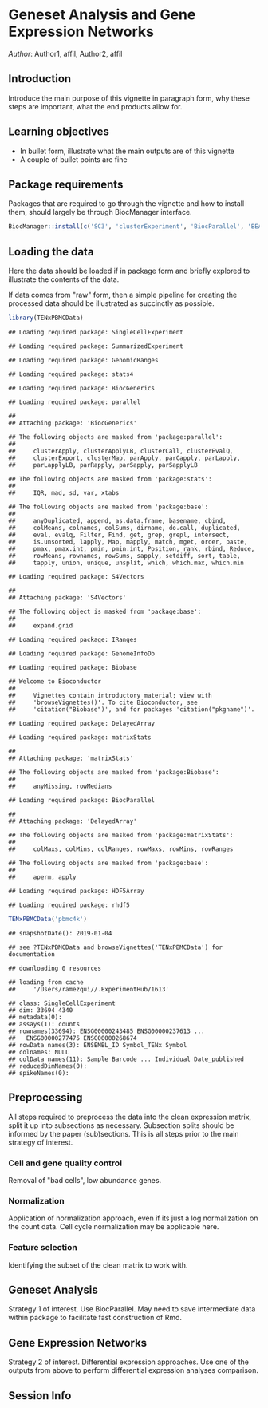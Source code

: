 # Geneset Analysis and Gene Expression Networks

_Author_: Author1, affil, Author2, affil

## Introduction

Introduce the main purpose of this vignette in paragraph form, why these steps are important, what the end products allow for.

## Learning objectives

* In bullet form, illustrate what the main outputs are of this vignette
* A couple of bullet points are fine

## Package requirements

Packages that are required to go through the vignette and how to install them, should largely be through BiocManager interface.


```r
BiocManager::install(c('SC3', 'clusterExperiment', 'BiocParallel', 'BEARscc', 'zinbwave', 'edgeR', 'DESeq2', 'MAST', 'scDD'))
```

## Loading the data

Here the data should be loaded if in package form and briefly explored to illustrate the contents of the data. 

If data comes from "raw" form, then a simple pipeline for creating the processed data should be illustrated as succinctly as possible.


```r
library(TENxPBMCData)
```

```
## Loading required package: SingleCellExperiment
```

```
## Loading required package: SummarizedExperiment
```

```
## Loading required package: GenomicRanges
```

```
## Loading required package: stats4
```

```
## Loading required package: BiocGenerics
```

```
## Loading required package: parallel
```

```
## 
## Attaching package: 'BiocGenerics'
```

```
## The following objects are masked from 'package:parallel':
## 
##     clusterApply, clusterApplyLB, clusterCall, clusterEvalQ,
##     clusterExport, clusterMap, parApply, parCapply, parLapply,
##     parLapplyLB, parRapply, parSapply, parSapplyLB
```

```
## The following objects are masked from 'package:stats':
## 
##     IQR, mad, sd, var, xtabs
```

```
## The following objects are masked from 'package:base':
## 
##     anyDuplicated, append, as.data.frame, basename, cbind,
##     colMeans, colnames, colSums, dirname, do.call, duplicated,
##     eval, evalq, Filter, Find, get, grep, grepl, intersect,
##     is.unsorted, lapply, Map, mapply, match, mget, order, paste,
##     pmax, pmax.int, pmin, pmin.int, Position, rank, rbind, Reduce,
##     rowMeans, rownames, rowSums, sapply, setdiff, sort, table,
##     tapply, union, unique, unsplit, which, which.max, which.min
```

```
## Loading required package: S4Vectors
```

```
## 
## Attaching package: 'S4Vectors'
```

```
## The following object is masked from 'package:base':
## 
##     expand.grid
```

```
## Loading required package: IRanges
```

```
## Loading required package: GenomeInfoDb
```

```
## Loading required package: Biobase
```

```
## Welcome to Bioconductor
## 
##     Vignettes contain introductory material; view with
##     'browseVignettes()'. To cite Bioconductor, see
##     'citation("Biobase")', and for packages 'citation("pkgname")'.
```

```
## Loading required package: DelayedArray
```

```
## Loading required package: matrixStats
```

```
## 
## Attaching package: 'matrixStats'
```

```
## The following objects are masked from 'package:Biobase':
## 
##     anyMissing, rowMedians
```

```
## Loading required package: BiocParallel
```

```
## 
## Attaching package: 'DelayedArray'
```

```
## The following objects are masked from 'package:matrixStats':
## 
##     colMaxs, colMins, colRanges, rowMaxs, rowMins, rowRanges
```

```
## The following objects are masked from 'package:base':
## 
##     aperm, apply
```

```
## Loading required package: HDF5Array
```

```
## Loading required package: rhdf5
```

```r
TENxPBMCData('pbmc4k')
```

```
## snapshotDate(): 2019-01-04
```

```
## see ?TENxPBMCData and browseVignettes('TENxPBMCData') for documentation
```

```
## downloading 0 resources
```

```
## loading from cache 
##     '/Users/ramezqui//.ExperimentHub/1613'
```

```
## class: SingleCellExperiment 
## dim: 33694 4340 
## metadata(0):
## assays(1): counts
## rownames(33694): ENSG00000243485 ENSG00000237613 ...
##   ENSG00000277475 ENSG00000268674
## rowData names(3): ENSEMBL_ID Symbol_TENx Symbol
## colnames: NULL
## colData names(11): Sample Barcode ... Individual Date_published
## reducedDimNames(0):
## spikeNames(0):
```

## Preprocessing

All steps required to preprocess the data into the clean expression matrix, split it up into subsections as necessary. Subsection splits should be informed by the paper (sub)sections. This is all steps prior to the main strategy of interest.

### Cell and gene quality control

Removal of "bad cells", low abundance genes. 

### Normalization

Application of normalization approach, even if its just a log normalization on the count data. Cell cycle normalization may be applicable here.

### Feature selection

Identifying the subset of the clean matrix to work with.

## Geneset Analysis

Strategy 1 of interest. Use BiocParallel. May need to save intermediate data within package to facilitate fast construction of Rmd.


## Gene Expression Networks

Strategy 2 of interest. Differential expression approaches. Use one of the outputs from above to perform differential expression analyses comparison.


## Session Info


